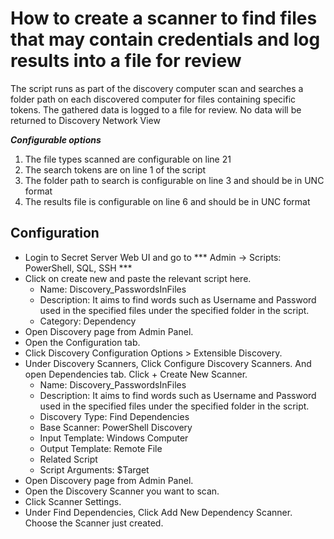 # How to create a scanner to find files that may contain credentials and log results into a file for review

The script runs as part of the discovery computer scan and searches a folder path on each discovered computer for files containing specific tokens. The gathered data is logged to a file for review. No data will be returned to Discovery Network View

***Configurable options***
1) The file types scanned are configurable on line 21
2) The search tokens are on line 1 of the script
3) The folder path to search is configurable on line 3 and should be in UNC format
4) The results file is configurable on line 6 and should be in UNC format

## Configuration
- Login to Secret Server Web UI and go to *** Admin -> Scripts: PowerShell, SQL, SSH ***
- Click on create new and paste the relevant script here.
  - Name: Discovery_PasswordsInFiles
  - Description: It aims to find words such as Username and Password used in the specified files under the specified folder in the script.
  - Category: Dependency
- Open Discovery page from Admin Panel.
- Open the Configuration tab.
- Click Discovery Configuration Options > Extensible Discovery.
- Under Discovery Scanners, Click Configure Discovery Scanners. And open Dependencies tab. Click + Create New Scanner.
  - Name: Discovery_PasswordsInFiles
  - Description: It aims to find words such as Username and Password used in the specified files under the specified folder in the script.
  - Discovery Type: Find Dependencies
  - Base Scanner: PowerShell Discovery
  - Input Template: Windows Computer
  - Output Template: Remote File
  - Related Script
  - Script Arguments: $Target
- Open Discovery page from Admin Panel.
- Open the Discovery Scanner you want to scan.
- Click Scanner Settings.
- Under Find Dependencies, Click Add New Dependency Scanner. Choose the Scanner just created.

